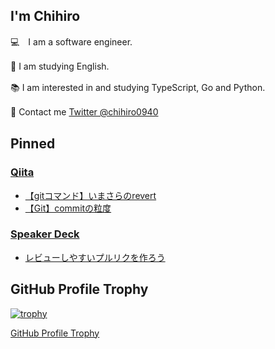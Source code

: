 ## I'm Chihiro
:computer:　I am a software engineer.　　

:pencil: I am studying English.　　

:books: I am interested in and studying TypeScript, Go and Python.　　

:postbox: Contact me [Twitter @chihiro0940](https://twitter.com/chihiro0940)　　



## Pinned

### [Qiita](https://qiita.com/chihiro)
- [【gitコマンド】いまさらのrevert](https://qiita.com/chihiro/items/2fa827d0eac98109e7ee)
- [【Git】commitの粒度](https://qiita.com/chihiro/items/04482caebc702e75e84d)

### [Speaker Deck](https://speakerdeck.com/chihiro)
- [レビューしやすいプルリクを作ろう](https://speakerdeck.com/chihiro/rebiyusiyasuipururikuwozuo-rou)



## GitHub Profile Trophy
[![trophy](https://github-profile-trophy.vercel.app/?username=chihirof&theme=gruvbox&column=7&rank=-C,-B)](https://github.com/ryo-ma/github-profile-trophy)

[GitHub Profile Trophy](https://github.com/ryo-ma/github-profile-trophy)
<!---
chihirof/chihirof is a ✨ special ✨ repository because its `README.md` (this file) appears on your GitHub profile.
You can click the Preview link to take a look at your changes.
--->
